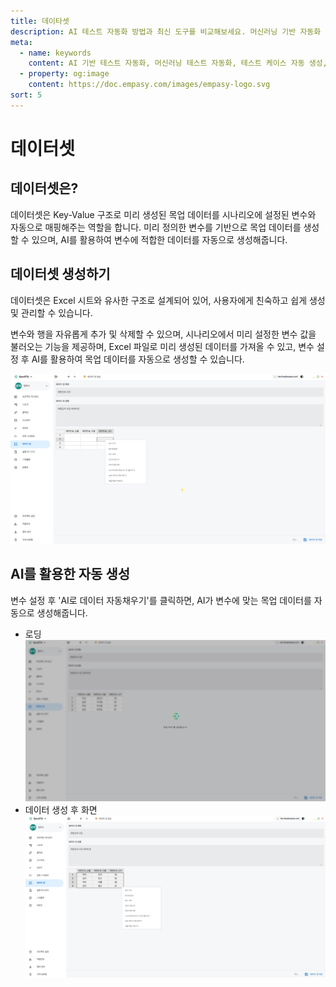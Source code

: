 ```yaml
---
title: 데이타셋
description: AI 테스트 자동화 방법과 최신 도구를 비교해보세요. 머신러닝 기반 자동화 테스트로 QA 효율성을 높이는 방법을 알아봅니다.
meta:
  - name: keywords
    content: AI 기반 테스트 자동화, 머신러닝 테스트 자동화, 테스트 케이스 자동 생성, AI QA 도구, 자동화 테스트 솔루션, AI를 활용한 테스트 자동화 방법
  - property: og:image
    content: https://doc.empasy.com/images/empasy-logo.svg
sort: 5
---
```


# 데이터셋

## 데이터셋은?

데이터셋은 Key-Value 구조로 미리 생성된 목업 데이터를 시나리오에 설정된 변수와 자동으로 매핑해주는 역할을 합니다.
미리 정의한 변수를 기반으로 목업 데이터를 생성할 수 있으며, AI를 활용하여 변수에 적합한 데이터를 자동으로 생성해줍니다.

## 데이터셋 생성하기

데이터셋은 Excel 시트와 유사한 구조로 설계되어 있어, 사용자에게 친숙하고 쉽게 생성 및 관리할 수 있습니다.

변수와 행을 자유롭게 추가 및 삭제할 수 있으며, 시나리오에서 미리 설정한 변수 값을 불러오는 기능을 제공하며,
Excel 파일로 미리 생성된 데이터를 가져올 수 있고, 변수 설정 후 AI를 활용하여 목업 데이터를 자동으로 생성할 수 있습니다.

![image](./image/dataset.png)

## AI를 활용한 자동 생성

변수 설정 후 'AI로 데이터 자동채우기'를 클릭하면, AI가 변수에 맞는 목업 데이터를 자동으로 생성해줍니다.

- 로딩
  ![image](./image/dataset_loading.png)
- 데이터 생성 후 화면
  ![image](./image/dataset_ai.png)
